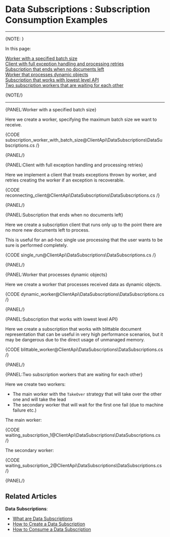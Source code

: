 ﻿# Data Subscriptions : Subscription Consumption Examples

---

{NOTE: }

In this page:  

[Worker with a specified batch size](../../../client-api/data-subscriptions/consumption/examples#worker-with-a-specified-batch-size)  
[Client with full exception handling and processing retries](../../../client-api/data-subscriptions/consumption/examples#client-with-full-exception-handling-and-processing-retries)  
[Subscription that ends when no documents left](../../../client-api/data-subscriptions/consumption/examples#subscription-that-ends-when-no-documents-left)  
[Worker that processes dynamic objects](../../../client-api/data-subscriptions/consumption/examples#worker-that-processes-dynamic-objects)  
[Subscription that works with lowest level API](../../../client-api/data-subscriptions/consumption/examples#subscription-that-works-with-lowest-level-api)  
[Two subscription workers that are waiting for each other](../../../client-api/data-subscriptions/consumption/examples#two-subscription-workers-that-are-waiting-for-each-other)  

{NOTE/}

---

{PANEL:Worker with a specified batch size}

Here we create a worker, specifying the maximum batch size we want to receive.

{CODE subscription_worker_with_batch_size@ClientApi\DataSubscriptions\DataSubscriptions.cs /}

{PANEL/}

{PANEL:Client with full exception handling and processing retries}

Here we implement a client that treats exceptions thrown by worker, and retries creating the worker if an exception is recoverable.

{CODE reconnecting_client@ClientApi\DataSubscriptions\DataSubscriptions.cs /}

{PANEL/}

{PANEL:Subscription that ends when no documents left}

Here we create a subscription client that runs only up to the point there are no more new documents left to process.  

This is useful for an ad-hoc single use processing that the user wants to be sure is performed completely. 

{CODE single_run@ClientApi\DataSubscriptions\DataSubscriptions.cs /}

{PANEL/}


{PANEL:Worker that processes dynamic objects}

Here we create a worker that processes received data as dynamic objects.

{CODE dynamic_worker@ClientApi\DataSubscriptions\DataSubscriptions.cs /}

{PANEL/}

{PANEL:Subscription that works with lowest level API}

Here we create a subscription that works with blittable document representation that can be useful in very high performance scenarios, 
but it may be dangerous due to the direct usage of unmanaged memory.

{CODE blittable_worker@ClientApi\DataSubscriptions\DataSubscriptions.cs /}

{PANEL/}

{PANEL:Two subscription workers that are waiting for each other}

Here we create two workers:  
* The main worker with the `TakeOver` strategy that will take over the other one and will take the lead  
* The secondary worker that will wait for the first one fail (due to machine failure etc.)

The main worker:

{CODE waiting_subscription_1@ClientApi\DataSubscriptions\DataSubscriptions.cs /}

The secondary worker:

{CODE waiting_subscription_2@ClientApi\DataSubscriptions\DataSubscriptions.cs /}

{PANEL/}

## Related Articles

**Data Subscriptions**:

- [What are Data Subscriptions](../../../client-api/data-subscriptions/what-are-data-subscriptions)
- [How to Create a Data Subscription](../../../client-api/data-subscriptions/creation/how-to-create-data-subscription)
- [How to Consume a Data Subscription](../../../client-api/data-subscriptions/consumption/how-to-consume-data-subscription)
